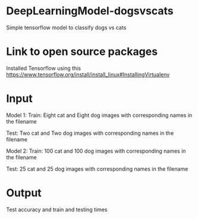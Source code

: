 # DeepLearningModel-dogsvscats
Simple tensorflow model to classify dogs vs cats

# Link to open source packages
Installed Tensorflow using this https://www.tensorflow.org/install/install_linux#InstallingVirtualenv

# Input

Model 1:
Train: Eight cat and Eight dog images with corresponding names in the filename

Test: Two cat and Two dog images with corresponding names in the filename

Model 2:
Train: 100 cat and 100 dog images with corresponding names in the filename

Test: 25 cat and 25 dog images with corresponding names in the filename


# Output

Test accuracy and train and testing times
